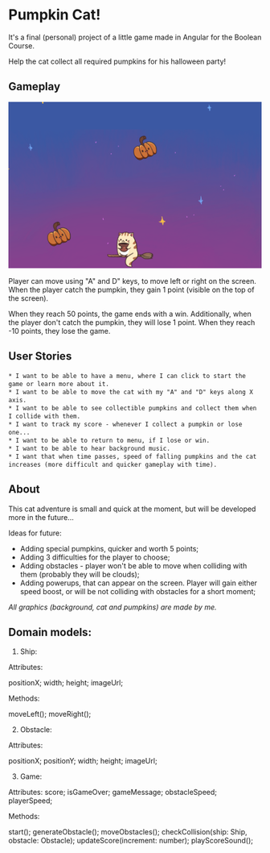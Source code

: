 # Pumpkin Cat!
It's a final (personal) project of a little game made in Angular for the Boolean Course.

Help the cat collect all required pumpkins for his halloween party!

## Gameplay

![alt text](/example.png)

Player can move using "A" and D" keys, to move left or right on the screen. When the player catch the pumpkin, they gain 1 point (visible on the top of the screen). 

When they reach 50 points, the game ends with a win. Additionally, when the player don't catch the pumpkin, they will lose 1 point. When they reach -10 points, they lose the game.


## User Stories

~~~
* I want to be able to have a menu, where I can click to start the game or learn more about it.
* I want to be able to move the cat with my "A" and "D" keys along X axis.
* I want to be able to see collectible pumpkins and collect them when I collide with them.
* I want to track my score - whenever I collect a pumpkin or lose one...
* I want to be able to return to menu, if I lose or win.
* I want to be able to hear background music.
* I want that when time passes, speed of falling pumpkins and the cat increases (more difficult and quicker gameplay with time).
~~~


## About


This cat adventure is small and quick at the moment, but will be developed more in the future...

Ideas for future:

* Adding special pumpkins, quicker and worth 5 points;
* Adding 3 difficulties for the player to choose;
* Adding obstacles - player won't be able to move when colliding with them (probably they will be clouds);
* Adding powerups, that can appear on the screen. Player will gain either speed boost, or will be not colliding with obstacles for a short moment;



*All graphics (background, cat and pumpkins) are made by me.*


## Domain models:


1. Ship:

Attributes:

positionX;
width;
height;
imageUrl;

Methods:

moveLeft();
moveRight();


2. Obstacle:

Attributes:

positionX;
positionY;
width;
height;
imageUrl;

3. Game:

Attributes:
score;
isGameOver;
gameMessage;
obstacleSpeed;
playerSpeed;

Methods:

start();
generateObstacle();
moveObstacles();
checkCollision(ship: Ship, obstacle: Obstacle);
updateScore(increment: number);
playScoreSound();

 
